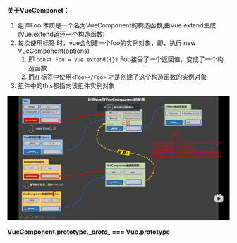 **关于VueComponet：**

1. 组件Foo 本质是一个名为VueComponent的构造函数,由Vue.extend生成(Vue.extend返还一个构造函数)
2. 每次使用标签<Foo></Foo> 时，vue会创建一个foo的实例对象，即，执行 new VueComponent(options)
   1. 即 `const Foo = Vue.extend({})` Foo接受了一个返回值，变成了一个构造函数
   2. 而在标签中使用`<Foo></Foo>` 才是创建了这个构造函数的实例对象
3. 组件中的this都指向该组件实例对象





![1650521729152](3.组件的原型关系.assets/1650521729152.png)





**VueComponent.prototype.\__proto\__ === Vue.prototype**